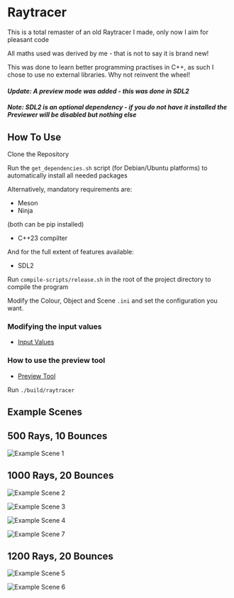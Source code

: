 # Raytracer
This is a total remaster of an old Raytracer I made, only now I aim for pleasant code

All maths used was derived by me - that is not to say it is brand new!

This was done to learn better programming practises in C++, as such I chose to use no external libraries. Why not reinvent the wheel! 

#### *Update: A preview mode was added - this was done in SDL2*

#### *Note: SDL2 is an optional dependency - if you do not have it installed the Previewer will be disabled but nothing else*

## How To Use 
Clone the Repository

Run the `get_dependencies.sh` script (for Debian/Ubuntu platforms) to automatically install all needed packages

Alternatively, mandatory requirements are:
- Meson
- Ninja
  
(both can be pip installed)
- C++23 compilter

And for the full extent of features available:
- SDL2

Run `compile-scripts/release.sh` in the root of the project directory to compile the program

Modify the Colour, Object and Scene `.ini` and set the configuration you want.

### Modifying the input values 
* [Input Values](./instructions/ini_values.md)

### How to use the preview tool
* [Preview Tool](./instructions/preview_tool.md)

Run `./build/raytracer`

## Example Scenes

## 500 Rays, 10 Bounces 

![Example Scene 1](scenes/SimpleColour.png)

## 1000 Rays, 20 Bounces 

![Example Scene 2](scenes/RedSphereDarkRoom.png)

![Example Scene 3](scenes/StunningPink.png)

![Example Scene 4](scenes/DarkPinkRoom.png)

![Example Scene 7](scenes/BluePinkReflectiveSpheres.png)

## 1200 Rays, 20 Bounces

![Example Scene 5](scenes/MirrorsAllAround.png)

![Example Scene 6](scenes/UkriInfinite.png)


